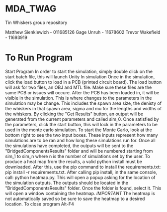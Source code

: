 # MDA_TWAG
Tin Whiskers group repository

Matthew Sienkiewich - 011685126
Gage Unruh - 11678602
Trevor Wakefield - 11693919

# To Run Program
  Start Program
    In order to start the simulation, simply double click on the start batch file, this will launch Unity
  In simulation
    Once in the simulation, click the load button to load in a PCB (printed circuit board). The load button will ask for two files, an OBJ and MTL file. Make sure these files are the same PCB or issues will occure.
    After the PCB has been loaded in, it will be visible in the simulation. This is where changes to the parameters in the simulation may be change. This includes the spawn area size, the denisty of the whiskers in that spawn area, sigma and mu for the lengths and widths of the whiskers.
    By clicking the "Get Results" button, an output will be generated from the current parameters and called sim_0.
    Once satisfied by the parameters, click the start button, this will lock in the parameters to be used in the monte carlo simulation. 
    To start the Monte Carlo, look at the bottom right to see the two input boxes. These inputs represent how many simulations are to be ran and how long these simulations run for.
    Once all the simulations have completed, the outputs will be sent to the "BridgedComponentsResults" folder and will be numbered starting from sim_1 to sim_n where n is the number of simulations set by the user.
    To produce a heat map from the results, a valid python install must be downloaded. After this, use the pip command to install the requirements.txt: pip install -r requirements.txt.
    After calling pip install, in the same console, call: python heatmap.py. This will open a popup asking for the location of the simulation outputs. The outputs should be located in the "BridgedComponentsResults" folder.
    Once the folder is found, select it. This will open a window containing the heatmap. *IMPORTANT* The heatmap is not automatically saved so be sure to save the heatmap to a desired location.
  To close program
    Alt-F4
